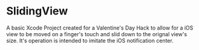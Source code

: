 SlidingView
===========

A basic Xcode Project created for a Valentine's Day Hack to allow for a iOS view to be moved on a finger's touch and slid down to the orignal view's size. It's operation is intended to imitate the iOS notification center.